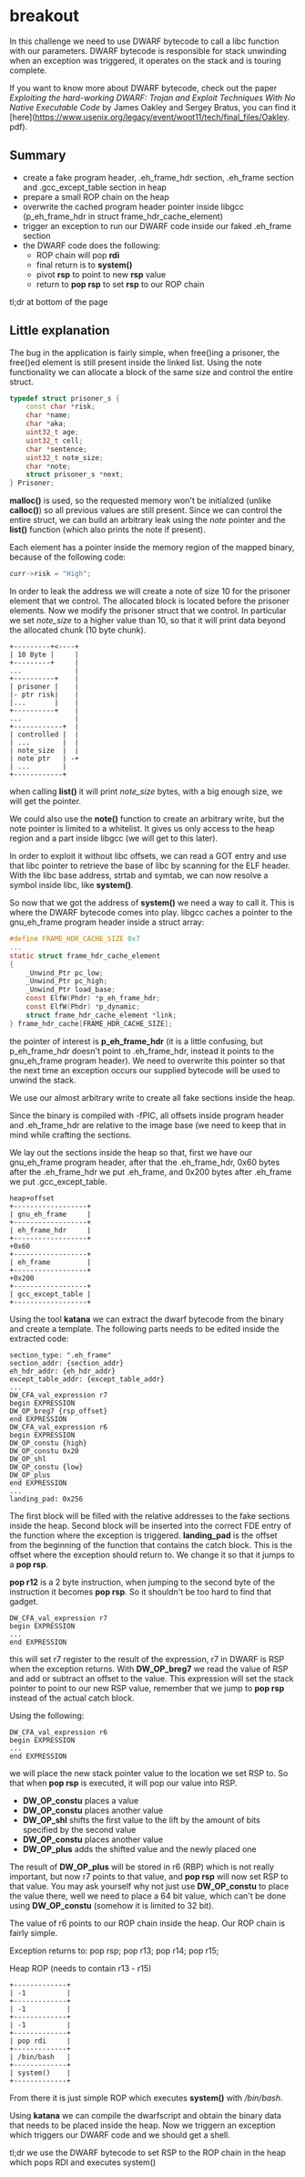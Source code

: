breakout
========

In this challenge we need to use DWARF bytecode to call a libc function with our parameters. DWARF bytecode is responsible for stack unwinding when an exception was triggered, it operates on the stack and is touring complete.

If you want to know more about DWARF bytecode, check out the paper *Exploiting the hard-working DWARF: Trojan and Exploit Techniques With No Native Executable Code* by James Oakley and Sergey Bratus, you can find it [here](https://www.usenix.org/legacy/event/woot11/tech/final_files/Oakley. pdf).

## Summary

* create a fake program header, .eh_frame_hdr section, .eh_frame section and .gcc_except_table section in heap
* prepare a small ROP chain on the heap
* overwrite the cached program header pointer inside libgcc (p_eh_frame_hdr in struct frame_hdr_cache_element)
* trigger an exception to run our DWARF code inside our faked .eh_frame section
* the DWARF code does the following:
    * ROP chain will pop **rdi**
    * final return is to  **system()**
    * pivot **rsp** to point to new **rsp** value
    * return to **pop rsp** to set **rsp** to our ROP chain

tl;dr at bottom of the page

## Little explanation
The bug in the application is fairly simple, when free()ing a prisoner, the free()ed element is still present inside the linked list.
Using the note functionality we can allocate a block of the same size and control the entire struct.

```cpp
typedef struct prisoner_s {
    const char *risk;
    char *name;
    char *aka;
    uint32_t age;
    uint32_t cell;
    char *sentence;
    uint32_t note_size;
    char *note;
    struct prisoner_s *next;
} Prisoner;
```

**malloc()** is used, so the requested memory won't be initialized (unlike **calloc()**) so all previous values are still present. 
Since we can control the entire struct, we can build an arbitrary leak using the *note* pointer and the **list()** function (which also prints the note if present).

Each element has a pointer inside the memory region of the mapped binary, because of the following code:

```cpp
curr->risk = "High";
```

In order to leak the address we will create a note of size 10 for the prisoner element that we control. The allocated block is located before the prisoner elements. Now we modify the prisoner struct that we control. In particular we set *note_size* to a higher value than 10, so that it will print data beyond the allocated chunk (10 byte chunk).

```
+---------+<----+
| 10 Byte |     |
+---------+     |
...             |
+----------+    |
| prisoner |    |
|- ptr risk|    |
|...       |    |
+----------+    |
...             |
+------------+  |
| controlled |  |
| ...        |  |
| note_size  |  |
| note ptr   | -+
| ...        |
+------------+
```

when calling **list()** it will print *note_size* bytes, with a big enough size, we will get the pointer.

We could also use the **note()** function to create an arbitrary write, but the note pointer is limited to a whitelist. It gives us only access to the heap region and a part inside libgcc (we will get to this later).

In order to exploit it without libc offsets, we can read a GOT entry and use that libc pointer to retrieve the base of libc by scanning for the ELF header. With the libc base address, strtab and symtab, we can now resolve a symbol inside libc, like **system()**.

So now that we got the address of **system()** we need a way to call it. This is where the DWARF bytecode comes into play.
libgcc caches a pointer to the gnu_eh_frame program header inside a struct array:

```c
#define FRAME_HDR_CACHE_SIZE 0x7
...
static struct frame_hdr_cache_element
{
    _Unwind_Ptr pc_low;
    _Unwind_Ptr pc_high;
    _Unwind_Ptr load_base;
    const ElfW(Phdr) *p_eh_frame_hdr;
    const ElfW(Phdr) *p_dynamic;
    struct frame_hdr_cache_element *link;
} frame_hdr_cache[FRAME_HDR_CACHE_SIZE];
```

the pointer of interest is **p_eh_frame_hdr** (it is a little confusing, but p_eh_frame_hdr doesn't point to .eh_frame_hdr, instead it points to the gnu_eh_frame program header). We need to overwrite this pointer so that the next time an exception occurs our supplied bytecode will be used to unwind the stack.

We use our almost arbitrary write to create all fake sections inside the heap.

Since the binary is compiled with -fPIC, all offsets inside program header and .eh_frame_hdr are relative to the image base (we need to keep that in mind while crafting the sections.

We lay out the sections inside the heap so that, first we have our gnu_eh_frame program header, after that the .eh_frame_hdr, 0x60 bytes after the .eh_frame_hdr we put .eh_frame, and 0x200 bytes after .eh_frame we put .gcc_except_table.

```
heap+offset
+------------------+
| gnu_eh_frame     |
+------------------+
| eh_frame_hdr     |
+------------------+
+0x60
+------------------+
| eh_frame         |
+------------------+
+0x200
+------------------+
| gcc_except_table |
+------------------+
```

Using the tool **katana** we can extract the dwarf bytecode from the binary and create a template. The following parts needs to be edited inside the extracted code:

```
section_type: ".eh_frame"
section_addr: {section_addr}
eh_hdr_addr: {eh_hdr_addr}
except_table_addr: {except_table_addr}
...
DW_CFA_val_expression r7
begin EXPRESSION
DW_OP_breg7 {rsp_offset}
end EXPRESSION
DW_CFA_val_expression r6
begin EXPRESSION
DW_OP_constu {high}
DW_OP_constu 0x20
DW_OP_shl
DW_OP_constu {low}
DW_OP_plus
end EXPRESSION
...
landing_pad: 0x256
```

The first block will be filled with the relative addresses to the fake sections inside the heap. Second block will be inserted into the correct FDE entry of the function where the exception is triggered. **landing_pad** is the offset from the beginning of the function that contains the catch block. This is the offset where the exception should return to. We change it so that it jumps to a **pop rsp**.

**pop r12** is a 2 byte instruction, when jumping to the second byte of the instruction it becomes **pop rsp**. So it shouldn't be too hard to find that gadget.

```
DW_CFA_val_expression r7
begin EXPRESSION
...
end EXPRESSION
```

this will set r7 register to the result of the expression, r7 in DWARF is RSP when the exception returns. With **DW_OP_breg7** we read the value of RSP and add or subtract an offset to the value. This expression will set the stack pointer to point to our new RSP value, remember that we jump to **pop rsp** instead of the actual catch block.

Using the following:
```
DW_CFA_val_expression r6
begin EXPRESSION
...
end EXPRESSION
```

we will place the new stack pointer value to the location we set RSP to. So that when **pop rsp** is executed, it will pop our value into RSP.

* **DW_OP_constu** places a value
* **DW_OP_constu** places another value
* **DW_OP_shl** shifts the first value to the lift by the amount of bits specified by the second value
* **DW_OP_constu** places another value
* **DW_OP_plus** adds the shifted value and the newly placed one

The result of **DW_OP_plus** will be stored in r6 (RBP) which is not really important, but now r7 points to that value, and **pop rsp** will now set RSP to that value. You may ask yourself why not just use **DW_OP_constu** to place the value there, well we need to place a 64 bit value, which can't be done using **DW_OP_constu** (somehow it is limited to 32 bit).

The value of r6 points to our ROP chain inside the heap. Our ROP chain is fairly simple.

Exception returns to:
pop rsp; pop r13; pop r14; pop r15;

Heap ROP (needs to contain r13 - r15)
```
+-------------+
| -1          |
+-------------+
| -1          |
+-------------+
| -1          |
+-------------+
| pop rdi     |
+-------------+
| /bin/bash   |
+-------------+
| system()    |
+-------------+

```

From there it is just simple ROP which executes **system()** with */bin/bash*.

Using **katana** we can compile the dwarfscript and obtain the binary data that needs to be placed inside the heap.
Now we triggern an exception which triggers our DWARF code and we should get a shell.

tl;dr we use the DWARF bytecode to set RSP to the ROP chain in the heap which pops RDI and executes system()
